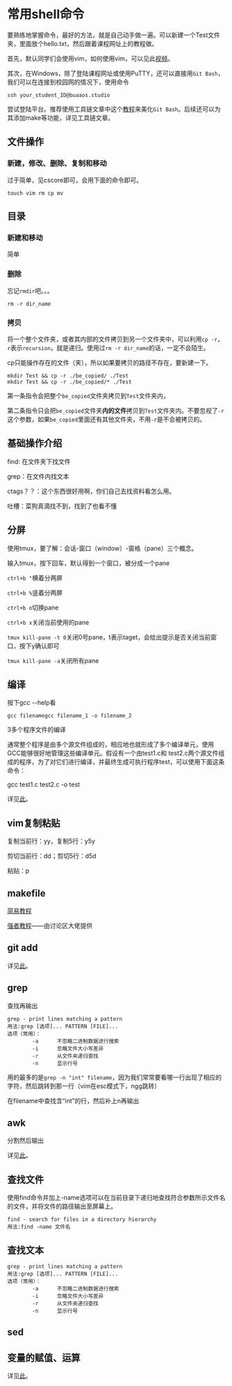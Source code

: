 # 常用shell命令

要熟练地掌握命令，最好的方法，就是自己动手做一遍。可以新建一个Test文件夹，里面放个hello.txt，然后跟着课程网址上的教程做。

首先，默认同学们会使用vim，如何使用vim，可以见此[视频](https://www.bilibili.com/video/BV1Yt411X7mu)。

其次，在Windows，除了登陆课程网址或使用PuTTY，还可以直接用`Git Bash`，我们可以在连接到校园网的情况下，使用命令

```
ssh your_student_ID@buaaos.studio
```

尝试登陆平台。推荐使用工具链文章中这个[教程](https://blog.csdn.net/qq_46359697/article/details/107756317)来美化`Git Bash`。后续还可以为其添加make等功能，详见工具链文章。

## 文件操作

### 新建，修改、删除、复制和移动

过于简单，见cscore即可，会用下面的命令即可。

```
touch vim rm cp mv
```

## 目录

### 新建和移动

简单

### 删除

忘记`rmdir`吧。。。

```
rm -r dir_name
```

### 拷贝

将一个整个文件夹，或者其内部的文件拷贝到另一个文件夹中，可以利用`cp -r`，`r`表示`recursion`，就是递归。使用过`rm -r dir_name`的话，一定不会陌生。

cp只能操作存在的文件（夹），所以如果要拷贝的路径不存在，要新建一下。

```
mkdir Test && cp -r ./be_copied/ ./Test
mkdir Test && cp -r ./be_copied/* ./Test
```

第一条指令会把整个`be_copied`文件夹拷贝到`Test`文件夹内，

第二条指令只会把`be_copied`文件夹**内的文件**拷贝到`Test`文件夹内。不要忽视了`-r`这个参数，如果`be_copied`里面还有其他文件夹，不用`-r`是不会被拷贝的。

## 基础操作介绍

find: 在文件夹下找文件

grep：在文件内找文本

ctags？？：这个东西很好用啊，你们自己去找资料看怎么用。

吐槽：菜狗真滴找不到，找到了也看不懂

## 分屏

使用tmux，要了解：会话-窗口（window）-窗格（pane）三个概念。

输入tmux，按下回车，默认得到一个窗口，被分成一个pane

`ctrl+b "`横着分两屏

`ctrl+b %`竖着分两屏

`ctrl+b o`切换pane

`ctrl+b x`关闭当前使用的pane

`tmux kill-pane -t 0`关闭0号pane，t表示taget，会给出提示是否关闭当前窗口，按下y确认即可

`tmux kill-pane -a`关闭所有pane

## 编译

按下gcc --help看

```
gcc filenamegcc filename_1 -o filename_2
```

3多个程序文件的编译

通常整个程序是由多个源文件组成的，相应地也就形成了多个编译单元，使用GCC能够很好地管理这些编译单元。假设有一个由test1.c和 test2.c两个源文件组成的程序，为了对它们进行编译，并最终生成可执行程序test，可以使用下面这条命令：

gcc test1.c test2.c -o test

详见[此](https://www.cnblogs.com/ggjucheng/archive/2011/12/14/2287738.html)。

## vim复制粘贴

复制当前行：yy，复制5行：y5y

剪切当前行：dd；剪切5行：d5d

粘贴：p

## makefile

[简易教程](https://www.bilibili.com/video/BV1Mx411m7fm)

[强者教程](https://seisman.github.io/how-to-write-makefile/introduction.html)——由讨论区大佬提供

## git add

详见[此](https://blog.csdn.net/qq_42351033/article/details/89765281)。

## grep

查找再输出

```
grep - print lines matching a pattern
用法:grep [选项]... PATTERN [FILE]...
选项（常用）：
        -a      不忽略二进制数据进行搜索
        -i      忽略文件大小写差异
        -r      从文件夹递归查找
        -n      显示行号
```

用的最多的是`grep -n "int" filename`，因为我们常常要看哪一行出现了相应的字符，然后跳转到那一行（vim在esc模式下，ngg跳转）

在filename中查找含“int”的行，然后补上n再输出

## awk

分割然后输出

详见[此](https://blog.51cto.com/bubble/1179036)。

## 查找文件

使用find命令并加上-name选项可以在当前目录下递归地查找符合参数所示文件名的文件，并将文件的路径输出至屏幕上。

```
find - search for files in a directory hierarchy
用法:find -name 文件名
```

## 查找文本

```
grep - print lines matching a pattern
用法:grep [选项]... PATTERN [FILE]...
选项（常用）：
        -a      不忽略二进制数据进行搜索
        -i      忽略文件大小写差异
        -r      从文件夹递归查找
        -n      显示行号
```

## sed

## 变量的赋值、运算

详见[此](https://www.cnblogs.com/hjnzs/p/12218467.html)。
